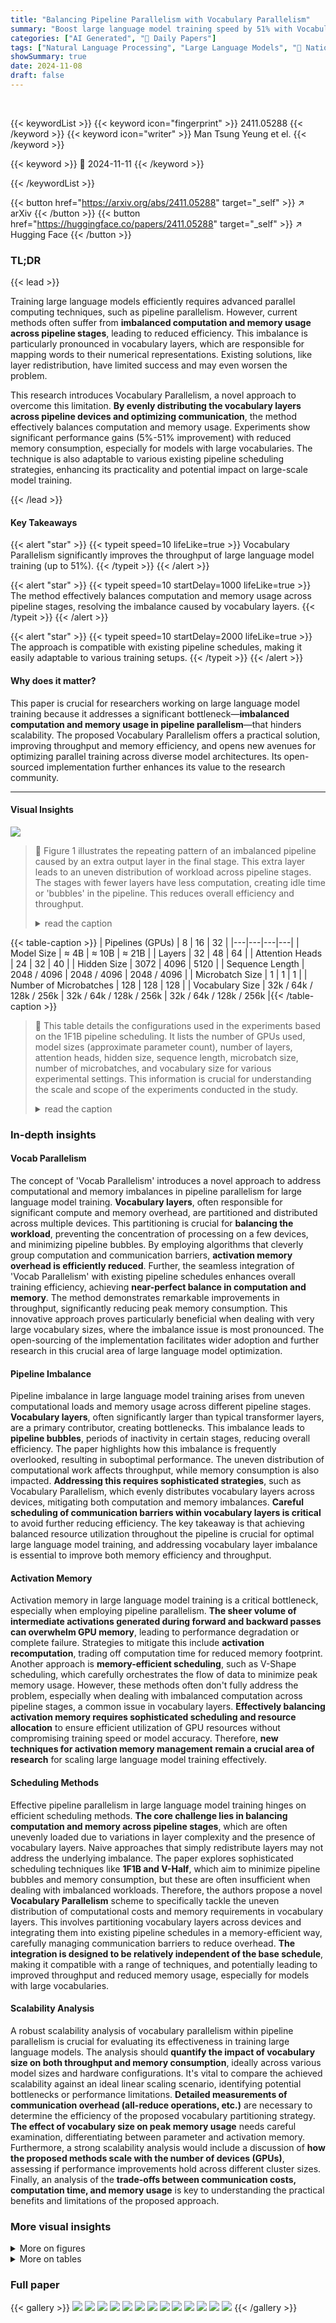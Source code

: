 ```yaml
---
title: "Balancing Pipeline Parallelism with Vocabulary Parallelism"
summary: "Boost large language model training speed by 51% with Vocabulary Parallelism, a novel technique that balances computation and memory usage across pipeline stages."
categories: ["AI Generated", "🤗 Daily Papers"]
tags: ["Natural Language Processing", "Large Language Models", "🏢 National University of Singapore",]
showSummary: true
date: 2024-11-08
draft: false
---
```


<br>

{{< keywordList >}}
{{< keyword icon="fingerprint" >}} 2411.05288 {{< /keyword >}}
{{< keyword icon="writer" >}} Man Tsung Yeung et el. {{< /keyword >}}
 
{{< keyword >}} 🤗 2024-11-11 {{< /keyword >}}
 
{{< /keywordList >}}

{{< button href="https://arxiv.org/abs/2411.05288" target="_self" >}}
↗ arXiv
{{< /button >}}
{{< button href="https://huggingface.co/papers/2411.05288" target="_self" >}}
↗ Hugging Face
{{< /button >}}


### TL;DR


{{< lead >}}

Training large language models efficiently requires advanced parallel computing techniques, such as pipeline parallelism. However, current methods often suffer from **imbalanced computation and memory usage across pipeline stages**, leading to reduced efficiency. This imbalance is particularly pronounced in vocabulary layers, which are responsible for mapping words to their numerical representations.  Existing solutions, like layer redistribution, have limited success and may even worsen the problem. 

This research introduces Vocabulary Parallelism, a novel approach to overcome this limitation.  **By evenly distributing the vocabulary layers across pipeline devices and optimizing communication**, the method effectively balances computation and memory usage. Experiments show significant performance gains (5%-51% improvement) with reduced memory consumption, especially for models with large vocabularies. The technique is also adaptable to various existing pipeline scheduling strategies, enhancing its practicality and potential impact on large-scale model training.

{{< /lead >}}


#### Key Takeaways

{{< alert "star" >}}
{{< typeit speed=10 lifeLike=true >}} Vocabulary Parallelism significantly improves the throughput of large language model training (up to 51%). {{< /typeit >}}
{{< /alert >}}

{{< alert "star" >}}
{{< typeit speed=10 startDelay=1000 lifeLike=true >}} The method effectively balances computation and memory usage across pipeline stages, resolving the imbalance caused by vocabulary layers. {{< /typeit >}}
{{< /alert >}}

{{< alert "star" >}}
{{< typeit speed=10 startDelay=2000 lifeLike=true >}} The approach is compatible with existing pipeline schedules, making it easily adaptable to various training setups. {{< /typeit >}}
{{< /alert >}}

#### Why does it matter?
This paper is crucial for researchers working on large language model training because it addresses a significant bottleneck—**imbalanced computation and memory usage in pipeline parallelism**—that hinders scalability.  The proposed Vocabulary Parallelism offers a practical solution, improving throughput and memory efficiency, and opens new avenues for optimizing parallel training across diverse model architectures.  Its open-sourced implementation further enhances its value to the research community.

------
#### Visual Insights



![](https://arxiv.org/html/2411.05288/x1.png)

> 🔼 Figure 1 illustrates the repeating pattern of an imbalanced pipeline caused by an extra output layer in the final stage.  This extra layer leads to an uneven distribution of workload across pipeline stages.  The stages with fewer layers have less computation, creating idle time or 'bubbles' in the pipeline. This reduces overall efficiency and throughput.
> <details>
> <summary>read the caption</summary>
> Figure 1: Repeating pattern in an imbalanced pipeline. Bubbles are incurred due to an extra output layer in the last pipeline stage.
> </details>





{{< table-caption >}}
| Pipelines (GPUs) | 8 | 16 | 32 |
|---|---|---|---|
| Model Size | ≈ 4B | ≈ 10B | ≈ 21B |
| Layers | 32 | 48 | 64 |
| Attention Heads | 24 | 32 | 40 |
| Hidden Size | 3072 | 4096 | 5120 |
| Sequence Length | 2048 / 4096 | 2048 / 4096 | 2048 / 4096 |
| Microbatch Size | 1 | 1 | 1 |
| Number of Microbatches | 128 | 128 | 128 |
| Vocabulary Size | 32k / 64k / 128k / 256k | 32k / 64k / 128k / 256k | 32k / 64k / 128k / 256k |{{< /table-caption >}}

> 🔼 This table details the configurations used in the experiments based on the 1F1B pipeline scheduling.  It lists the number of GPUs used, model sizes (approximate parameter count), number of layers, attention heads, hidden size, sequence length, microbatch size, number of microbatches, and vocabulary size for various experimental settings. This information is crucial for understanding the scale and scope of the experiments conducted in the study.
> <details>
> <summary>read the caption</summary>
> Table 1: Settings used in experiments on 1F1B schedule.
> </details>





### In-depth insights


#### Vocab Parallelism
The concept of 'Vocab Parallelism' introduces a novel approach to address computational and memory imbalances in pipeline parallelism for large language model training.  **Vocabulary layers**, often responsible for significant compute and memory overhead, are partitioned and distributed across multiple devices. This partitioning is crucial for **balancing the workload**, preventing the concentration of processing on a few devices, and minimizing pipeline bubbles.  By employing algorithms that cleverly group computation and communication barriers,  **activation memory overhead is efficiently reduced**.  Further, the seamless integration of 'Vocab Parallelism' with existing pipeline schedules enhances overall training efficiency, achieving **near-perfect balance in computation and memory**. The method demonstrates remarkable improvements in throughput, significantly reducing peak memory consumption.  This innovative approach proves particularly beneficial when dealing with very large vocabulary sizes, where the imbalance issue is most pronounced.  The open-sourcing of the implementation facilitates wider adoption and further research in this crucial area of large language model optimization.

#### Pipeline Imbalance
Pipeline imbalance in large language model training arises from uneven computational loads and memory usage across different pipeline stages.  **Vocabulary layers**, often significantly larger than typical transformer layers, are a primary contributor, creating bottlenecks. This imbalance leads to **pipeline bubbles**, periods of inactivity in certain stages, reducing overall efficiency.  The paper highlights how this imbalance is frequently overlooked, resulting in suboptimal performance. The uneven distribution of computational work affects throughput, while memory consumption is also impacted.  **Addressing this requires sophisticated strategies**, such as Vocabulary Parallelism, which evenly distributes vocabulary layers across devices, mitigating both computation and memory imbalances.  **Careful scheduling of communication barriers within vocabulary layers is critical** to avoid further reducing efficiency.  The key takeaway is that achieving balanced resource utilization throughout the pipeline is crucial for optimal large language model training, and addressing vocabulary layer imbalance is essential to improve both memory efficiency and throughput.

#### Activation Memory
Activation memory in large language model training is a critical bottleneck, especially when employing pipeline parallelism.  **The sheer volume of intermediate activations generated during forward and backward passes can overwhelm GPU memory**, leading to performance degradation or complete failure.  Strategies to mitigate this include **activation recomputation**, trading off computation time for reduced memory footprint.  Another approach is **memory-efficient scheduling**, such as V-Shape scheduling, which carefully orchestrates the flow of data to minimize peak memory usage.  However, these methods often don't fully address the problem, especially when dealing with imbalanced computation across pipeline stages, a common issue in vocabulary layers.  **Effectively balancing activation memory requires sophisticated scheduling and resource allocation** to ensure efficient utilization of GPU resources without compromising training speed or model accuracy.  Therefore, **new techniques for activation memory management remain a crucial area of research** for scaling large language model training effectively.

#### Scheduling Methods
Effective pipeline parallelism in large language model training hinges on efficient scheduling methods.  **The core challenge lies in balancing computation and memory across pipeline stages**, which are often unevenly loaded due to variations in layer complexity and the presence of vocabulary layers.  Naive approaches that simply redistribute layers may not address the underlying imbalance.  The paper explores sophisticated scheduling techniques like **1F1B and V-Half**, which aim to minimize pipeline bubbles and memory consumption, but these are often insufficient when dealing with imbalanced workloads.  Therefore, the authors propose a novel **Vocabulary Parallelism** scheme to specifically tackle the uneven distribution of computational costs and memory requirements in vocabulary layers.  This involves partitioning vocabulary layers across devices and integrating them into existing pipeline schedules in a memory-efficient way, carefully managing communication barriers to reduce overhead.  **The integration is designed to be relatively independent of the base schedule**, making it compatible with a range of techniques, and potentially leading to improved throughput and reduced memory usage, especially for models with large vocabularies.

#### Scalability Analysis
A robust scalability analysis of vocabulary parallelism within pipeline parallelism is crucial for evaluating its effectiveness in training large language models.  The analysis should **quantify the impact of vocabulary size on both throughput and memory consumption**, ideally across various model sizes and hardware configurations.  It's vital to compare the achieved scalability against an ideal linear scaling scenario, identifying potential bottlenecks or performance limitations.  **Detailed measurements of communication overhead (all-reduce operations, etc.)** are necessary to determine the efficiency of the proposed vocabulary partitioning strategy.  **The effect of vocabulary size on peak memory usage** needs careful examination, differentiating between parameter and activation memory.  Furthermore, a strong scalability analysis would include a discussion of **how the proposed methods scale with the number of devices (GPUs)**, assessing if performance improvements hold across different cluster sizes.  Finally, an analysis of the **trade-offs between communication costs, computation time, and memory usage** is key to understanding the practical benefits and limitations of the proposed approach.


### More visual insights

<details>
<summary>More on figures
</summary>


![](https://arxiv.org/html/2411.05288/x2.png)

> 🔼 This figure shows a comparison of the computational and memory requirements of vocabulary layers relative to transformer layers in the Gemma2-9B language model.  It illustrates how the compute and memory demands of the vocabulary layers scale significantly with increasing vocabulary size, underscoring the memory imbalance issue highlighted in the paper.  This imbalance is more pronounced in larger vocabulary scenarios, demonstrating the need for the proposed Vocabulary Parallelism method.
> <details>
> <summary>read the caption</summary>
> Figure 2: Ratio of compute and memory of vocabulary layers compared to transformer layers in Gemma2-9B.
> </details>



![](https://arxiv.org/html/2411.05288/x5.png)

> 🔼 This figure illustrates how transformer layers are redistributed in a 7B parameter GPT-like model with a vocabulary size of 128k to balance the computational load across pipeline stages.  The redistribution aims to mitigate the imbalance caused by the vocabulary layers, which typically have disproportionately high computational and memory requirements compared to the transformer layers.  The bar chart visually represents the compute requirements (in terms of time) and memory usage (parameter memory and activation memory) for each pipeline stage.  We can observe that, after redistribution, each stage has roughly two transformer layers, ensuring a relatively even distribution of workload, while the output layer remains slightly more computationally expensive than an average transformer layer.
> <details>
> <summary>read the caption</summary>
> Figure 3: Transformer Layer Redistribution for a 7B GPT-like model with vocabulary size 128k. In this case, each stage has 2 transformer layers, while output layer is equivalent to 2.4x of transformer layer on compute and 2.6x on parameter memory.
> </details>



![](https://arxiv.org/html/2411.05288/x6.png)

> 🔼 This figure illustrates the computation graph of the output layer after it's been partitioned across multiple devices based on the vocabulary dimension.  The process involves three steps.  First, each device performs a matrix multiplication independently. Second, the maximum and sum of logits are computed via all-reduce operations, which require communication between all devices.  Finally, the softmax function is calculated, followed by another all-reduce, and the weight gradient is computed. This highlights how the vocabulary layer's parallelization introduces significant communication overhead.
> <details>
> <summary>read the caption</summary>
> Figure 4: Computation graph of the output layer after partitioning across the vocabulary dimension. There are three all-reduce communications across all devices.
> </details>



![](https://arxiv.org/html/2411.05288/x7.png)

> 🔼 This figure illustrates how the all-reduce communication barriers inherent in the vocabulary layer computations can be overlapped with the computations of the transformer layers. By strategically placing these communications in a separate stream (Stream 2), as shown in the figure, the idle time caused by waiting for all-reduce operations is minimized, thereby improving the overall efficiency of the pipeline. Stream 1 shows transformer layer computations, while Stream 2 depicts all-reduce operations within the vocabulary layer. This technique is crucial in balancing pipeline parallelism with vocabulary parallelism, leading to reduced activation memory overhead and enhanced throughput.
> <details>
> <summary>read the caption</summary>
> Figure 5: Overlapping all-reduce communication with transformer layer computation.
> </details>



![](https://arxiv.org/html/2411.05288/x29.png)

> 🔼 This figure illustrates the computational and communication dependencies in a naive implementation of the output layer, specifically focusing on the impact of partitioning the layer across multiple devices within a pipeline parallel system.  The figure visually demonstrates how all-reduce communication barriers between devices, arising from operations like computing the maximum and sum of logits, create sequential dependencies that hinder efficient parallel processing and can lead to increased activation memory consumption.  Each box represents a computational operation or communication barrier, and the arrows depict dependencies and the flow of data.  The figure highlights the need for optimization strategies (as presented in later sections of the paper) to reduce or eliminate these communication barriers and improve the efficiency of the pipeline parallel system.
> <details>
> <summary>read the caption</summary>
> Figure 6: Scheduling dependencies in the naïve output layer implementation.
> </details>



![](https://arxiv.org/html/2411.05288/x30.png)

> 🔼 Figure 7 illustrates the computation flow within the output layer for a single microbatch, comparing three different approaches: the naive method, Algorithm 1, and Algorithm 2.  It highlights how each algorithm handles the computation and communication dependencies (specifically all-reduce operations) within the output layer to improve efficiency. The figure shows the order in which the computational steps (F1, F2, B, etc.) and communication steps (broadcast and all-reduce) are executed. It visualizes the differences in computational flow and barrier locations resulting from various optimization strategies implemented in Algorithms 1 and 2, contrasted with the naive approach.
> <details>
> <summary>read the caption</summary>
> Figure 7: Computation order in the output layer for a single microbatch, corresponding to the naïve implementation, Algorithm 1 and Algorithm 2 respectively.
> </details>



![](https://arxiv.org/html/2411.05288/x31.png)

> 🔼 Figure 8 illustrates the scheduling dependencies for a single microbatch using Algorithms 1 and 2, which are methods for optimizing the output layer in pipeline parallelism.  Algorithm 1 introduces two communication barriers (C1 and C2), while Algorithm 2 optimizes to only one barrier (C1). The figure shows how the forward (F) and backward (B) passes of the transformer layer interact with the vocabulary layer passes (S and T) within each algorithm. It highlights the dependencies between these passes and demonstrates how the number of communication barriers impacts the overall scheduling.
> <details>
> <summary>read the caption</summary>
> Figure 8: Scheduling Dependencies in Algorithms 1 and 2.
> </details>



</details>




<details>
<summary>More on tables
</summary>


{{< table-caption >}}
| Pipelines (GPUs) | 16 | 24 | 32 |
|---|---|---|---|
| Model Size | ≈ 7B | ≈ 16B | ≈ 30B |
| Layers | 32 | 48 | 64 |
| Attention Heads | 32 | 40 | 48 |
| Hidden Size | 4096 | 5120 | 6144 |
| Sequence Length | 2048 / 4096 | 2048 / 4096 | 2048 / 4096 |
| Microbatch Size | 1 | 1 | 1 |
| Number of Microbatches | 128 | 128 | 128 |
| Vocabulary Size | 32k / 64k / 128k / 256k | 32k / 64k / 128k / 256k | 32k / 64k / 128k / 256k |{{< /table-caption >}}
> 🔼 This table details the configurations used in the experiments conducted using the V-Half scheduling algorithm.  It specifies the number of GPUs (pipeline parallelism), the model size, the number of layers, attention heads, hidden size, sequence length, micro-batch size, number of micro-batches, and vocabulary size used in the various experimental runs. These parameters define the different scales and configurations at which the performance of the V-Half schedule was evaluated.
> <details>
> <summary>read the caption</summary>
> Table 2: Settings used in experiments on V-Half schedule.
> </details>

{{< table-caption >}}
| Seq | Layer | 8GPU | 16GPU | 32GPU |
|---|---|---|---|---|
| 2048 | Output-Vocab-1 | 91.29% | 84.22% | 80.59% |
|  | Output-Vocab-2 | 86.72% | 79.84% | 75.93% |
|  | Input | 39.99% | 28.85% | 15.18% |
| 4096 | Output-Vocab-1 | 93.21% | 88.02% | 85.24% |
|  | Output-Vocab-2 | 88.36% | 83.42% | 79.66% |
|  | Input | 27.69% | 15.52% | 8.35% |{{< /table-caption >}}
> 🔼 This table presents the scaling efficiency of vocabulary layer computations (both input and output) in the Vocabulary Parallelism method.  It compares the achieved throughput of these computations against a theoretical ideal of perfect linear scaling. The results are broken down by the number of GPUs (8, 16, and 32), sequence length (2048 and 4096), and whether the forward-only (VOCAB-1) or forward-backward (VOCAB-2) pass optimization was used.  The values represent the percentage of the ideal linear speedup obtained.
> <details>
> <summary>read the caption</summary>
> Table 3: The scaling factor of vocabulary layer computation relative to linear scaling on sequence lengths 2048 and 4096.
> </details>

{{< table-caption >}}
| Layer Type | Compute FLOPs | Param Memory |
|---|---|---|
| Transformer | bsh(72h+12s) | 24h<sup>2</sup> |
| Input | 3bsh | 2hV |
| Output | 6bshV | 2hV |{{< /table-caption >}}
> 🔼 This table presents a quantitative analysis of the computational and memory costs associated with vocabulary layers compared to transformer layers in large language models.  It breaks down the FLOPs (floating-point operations) for computation and the memory usage for parameters in each layer type, providing insights into the computational and memory efficiency of different components within these models.
> <details>
> <summary>read the caption</summary>
> Table 4: Compute and memory cost of vocabulary and transformer layers
> </details>

{{< table-caption >}}
| Setup | Method | MFU (%) 32k | MFU (%) 64k | MFU (%) 128k | MFU (%) 256k | Peak Memory (GB) 32k | Peak Memory (GB) 64k | Peak Memory (GB) 128k | Peak Memory (GB) 256k |
|---|---|---|---|---|---|---|---|---|---| 
| 8GPU, Seq Length 2048 | Baseline | 46.16 | 40.48 | 33.11 | 25.23 | 14.86 | 16.32 | 19.25 | 25.64 |
| 8GPU, Seq Length 2048 | Redis | 46.01 | 46.37 | 44.22 | 38.91 | 14.86 | 16.32 | 19.25 | 25.64 |
| 8GPU, Seq Length 2048 | Vocab-1 | 50.42 | 50.28 | 49.93 | 50.12 | 15.63 | 16.02 | 16.84 | 18.59 |
| 8GPU, Seq Length 2048 | Vocab-2 | 50.23 | 50.18 | 49.82 | 49.69 | 14.83 | 15.23 | 16.04 | 17.78 |
| 8GPU, Seq Length 2048 | Interlaced | 51.18 | 50.94 | 50.97 | 50.92 | 17.20 | 17.57 | 18.43 | 20.17 |
| 8GPU, Seq Length 4096 | Baseline | 47.05 | 41.87 | 35.00 | 26.75 | 21.39 | 22.85 | 25.78 | 31.64 |
| 8GPU, Seq Length 4096 | Redis | 46.93 | 46.78 | 47.44 | 43.01 | 21.39 | 22.85 | 25.78 | 31.64 |
| 8GPU, Seq Length 4096 | Vocab-1 | 50.98 | 50.98 | 50.83 | 50.66 | 24.04 | 24.47 | 25.41 | 27.34 |
| 8GPU, Seq Length 4096 | Vocab-2 | 50.93 | 50.75 | 50.56 | 50.40 | 22.44 | 22.89 | 23.80 | 25.73 |
| 8GPU, Seq Length 4096 | Interlaced | 51.41 | 51.82 | 51.32 | 51.38 | 27.20 | 27.64 | 28.60 | 30.53 |
| 16GPU, Seq Length 2048 | Baseline | 45.66 | 40.09 | 32.44 | 24.21 | 24.03 | 25.98 | 29.92 | 38.71 |
| 16GPU, Seq Length 2048 | Redis | 45.56 | 42.82 | 38.65 | 36.98 | 24.03 | 25.98 | 29.92 | 38.71 |
| 16GPU, Seq Length 2048 | Vocab-1 | 49.02 | 50.62 | 50.54 | 50.66 | 24.37 | 24.63 | 25.14 | 26.26 |
| 16GPU, Seq Length 2048 | Vocab-2 | 48.90 | 50.49 | 50.46 | 50.46 | 23.57 | 23.83 | 24.35 | 25.47 |
| 16GPU, Seq Length 2048 | Interlaced | 48.94 | 48.97 | 49.19 | 49.52 | 29.23 | 29.47 | 29.97 | 31.10 |
| 16GPU, Seq Length 4096 | Baseline | 47.56 | 41.21 | 33.88 | 25.33 | 36.99 | 38.94 | 42.85 | 50.90 |
| 16GPU, Seq Length 4096 | Redis | 47.41 | 43.07 | 43.15 | 40.15 | 36.99 | 38.94 | 42.85 | 50.90 |
| 16GPU, Seq Length 4096 | Vocab-1 | 50.93 | 50.97 | 50.71 | 51.22 | 39.46 | 39.73 | 40.31 | 41.53 |
| 16GPU, Seq Length 4096 | Vocab-2 | 50.97 | 50.80 | 50.68 | 50.90 | 37.89 | 38.18 | 38.77 | 39.92 |
| 16GPU, Seq Length 4096 | Interlaced | 49.52 | 49.53 | 49.77 | 49.84 | 49.16 | 49.44 | 50.05 | 51.28 |
| 32GPU, Seq Length 2048 | Baseline | 42.81 | 37.28 | 28.97 | 20.86 | 33.45 | 35.89 | 41.17 | 52.16 |
| 32GPU, Seq Length 2048 | Redis | 43.48 | 37.29 | 36.32 | 29.16 | 33.45 | 35.89 | 41.17 | 52.16 |
| 32GPU, Seq Length 2048 | Vocab-1 | 45.85 | 45.92 | 45.90 | 46.11 | 33.38 | 33.55 | 33.86 | 34.51 |
| 32GPU, Seq Length 2048 | Vocab-2 | 45.54 | 45.86 | 45.86 | 46.16 | 32.72 | 32.88 | 33.20 | 33.84 |
| 32GPU, Seq Length 2048 | Interlaced | 42.40 | 42.43 | 42.75 | 43.25 | 42.94 | 43.09 | 43.40 | 44.07 |
| 32GPU, Seq Length 4096 | Baseline | 43.68 | 38.11 | 30.05 | 21.63 | 54.97 | 57.41 | 62.29 | 73.05 |
| 32GPU, Seq Length 4096 | Redis | 44.01 | 38.12 | 37.87 | 31.03 | 54.97 | 57.41 | 62.29 | 73.05 |
| 32GPU, Seq Length 4096 | Vocab-1 | 46.41 | 46.44 | 46.68 | 46.83 | 57.41 | 57.56 | 57.88 | 58.58 |
| 32GPU, Seq Length 4096 | Vocab-2 | 46.23 | 46.35 | 46.55 | 46.84 | 56.09 | 56.26 | 56.61 | 57.31 |
| 32GPU, Seq Length 4096 | Interlaced | - | - | - | - | - | - | - | - |{{< /table-caption >}}
> 🔼 This table presents a comparison of different methods for training large language models using the 1F1B pipeline parallelism schedule.  The methods compared include a baseline approach, a layer redistribution technique, two versions of the proposed Vocabulary Parallelism method (Vocab-1 and Vocab-2), and an interlaced pipeline method. For several model sizes and varying numbers of GPUs, the table shows the achieved model FLOPs utilization (MFU) and peak memory usage for each method. This allows for a quantitative assessment of the effectiveness of each method in improving training throughput and memory efficiency.
> <details>
> <summary>read the caption</summary>
> Table 5: Comparison of Methods on 1F1B.
> </details>

{{< table-caption >}}
| Setup | Method | MFU (%) 32k | MFU (%) 64k | MFU (%) 128k | MFU (%) 256k | Peak Memory (GB) 32k | Peak Memory (GB) 64k | Peak Memory (GB) 128k | Peak Memory (GB) 256k | 
|---|---|---|---|---|---|---|---|---|---| 
| 16GPU, Seq Length 2048 | Baseline | 46.41 | 38.52 | 28.75 | 19.99 | 15.57 | 19.77 | 28.55 | 46.77 | 
|  | Vocab-1 | **52.82** | **53.11** | **53.41** | **52.89** | **13.20** | **13.46** | **13.98** | **15.02** | 
| 16GPU, Seq Length 4096 | Baseline | 50.01 | 41.17 | 31.36 | 21.90 | 21.22 | 25.61 | 34.56 | 53.11 | 
|  | Vocab-1 | **58.69** | **58.56** | **58.44** | **57.59** | **20.14** | **20.41** | **20.96** | **22.06** | 
| 24GPU, Seq Length 2048 | Baseline | 51.07 | 43.13 | 32.38 | 22.54 | 23.94 | 29.12 | 39.98 | 61.71 | 
|  | Vocab-1 | **56.70** | **56.50** | **55.72** | **54.86** | **21.08** | **21.29** | **21.72** | **22.57** | 
| 24GPU, Seq Length 4096 | Baseline | 54.53 | 45.96 | 34.99 | 24.31 | 33.60 | 38.97 | 49.90 | 72.60 | 
|  | Vocab-1 | **60.09** | **60.09** | **59.42** | **58.22** | **32.55** | **32.78** | **33.22** | **34.12** | 
| 32GPU, Seq Length 2048 | Baseline | 52.80 | 45.56 | 35.69 | - | 34.11 | 40.28 | 53.22 | - | 
|  | Vocab-1 | **57.70** | **57.62** | **57.69** | **57.80** | **30.85** | **31.04** | **31.42** | **32.18** | 
| 32GPU, Seq Length 4096 | Baseline | 56.06 | 48.17 | 37.85 | - | 48.84 | 55.19 | 68.12 | - | 
|  | Vocab-1 | **60.10** | **60.14** | **60.72** | **59.82** | **47.99** | **48.19** | **48.59** | **49.38** | {{< /table-caption >}}
> 🔼 This table presents a comparison of different methods' performance on the V-Half pipeline scheduling algorithm.  It shows the achieved FLOPs utilization (MFU) and peak memory usage for various model sizes and vocabulary sizes across different numbers of GPUs.  The methods compared include the baseline (naive) approach and the proposed Vocabulary Parallelism (Vocab-1) method.  The table helps to demonstrate the effectiveness of Vocabulary Parallelism in improving throughput and reducing memory consumption, especially for larger models and vocabularies.
> <details>
> <summary>read the caption</summary>
> Table 6: Comparison of Methods on V-Half.
> </details>

</details>




### Full paper

{{< gallery >}}
<img src="https://ai-paper-reviewer.com/2411.05288/1.png" class="grid-w50 md:grid-w33 xl:grid-w25" />
<img src="https://ai-paper-reviewer.com/2411.05288/2.png" class="grid-w50 md:grid-w33 xl:grid-w25" />
<img src="https://ai-paper-reviewer.com/2411.05288/3.png" class="grid-w50 md:grid-w33 xl:grid-w25" />
<img src="https://ai-paper-reviewer.com/2411.05288/4.png" class="grid-w50 md:grid-w33 xl:grid-w25" />
<img src="https://ai-paper-reviewer.com/2411.05288/5.png" class="grid-w50 md:grid-w33 xl:grid-w25" />
<img src="https://ai-paper-reviewer.com/2411.05288/6.png" class="grid-w50 md:grid-w33 xl:grid-w25" />
<img src="https://ai-paper-reviewer.com/2411.05288/7.png" class="grid-w50 md:grid-w33 xl:grid-w25" />
<img src="https://ai-paper-reviewer.com/2411.05288/8.png" class="grid-w50 md:grid-w33 xl:grid-w25" />
<img src="https://ai-paper-reviewer.com/2411.05288/9.png" class="grid-w50 md:grid-w33 xl:grid-w25" />
<img src="https://ai-paper-reviewer.com/2411.05288/10.png" class="grid-w50 md:grid-w33 xl:grid-w25" />
<img src="https://ai-paper-reviewer.com/2411.05288/11.png" class="grid-w50 md:grid-w33 xl:grid-w25" />
<img src="https://ai-paper-reviewer.com/2411.05288/12.png" class="grid-w50 md:grid-w33 xl:grid-w25" />
<img src="https://ai-paper-reviewer.com/2411.05288/13.png" class="grid-w50 md:grid-w33 xl:grid-w25" />
{{< /gallery >}}